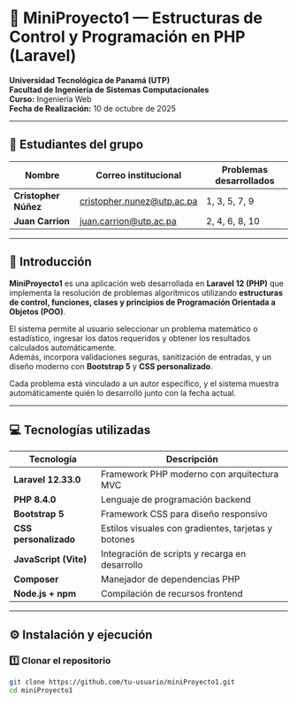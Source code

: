 # 🧮 MiniProyecto1 — Estructuras de Control y Programación en PHP (Laravel)

**Universidad Tecnológica de Panamá (UTP)**  
**Facultad de Ingeniería de Sistemas Computacionales**  
**Curso:** Ingeniería Web  
**Fecha de Realización:** 10 de octubre de 2025  

---

## 👥 Estudiantes del grupo

| Nombre | Correo institucional | Problemas desarrollados |
|---------|----------------------|--------------------------|
| **Cristopher Núñez** | cristopher.nunez@utp.ac.pa | 1, 3, 5, 7, 9 |
| **Juan Carrion** | juan.carrion@utp.ac.pa | 2, 4, 6, 8, 10 |

---

## 🧭 Introducción

**MiniProyecto1** es una aplicación web desarrollada en **Laravel 12 (PHP)** que implementa la resolución de problemas algorítmicos utilizando **estructuras de control, funciones, clases y principios de Programación Orientada a Objetos (POO)**.  

El sistema permite al usuario seleccionar un problema matemático o estadístico, ingresar los datos requeridos y obtener los resultados calculados automáticamente.  
Además, incorpora validaciones seguras, sanitización de entradas, y un diseño moderno con **Bootstrap 5** y **CSS personalizado**.

Cada problema está vinculado a un autor específico, y el sistema muestra automáticamente quién lo desarrolló junto con la fecha actual.  

---

## 💻 Tecnologías utilizadas

| Tecnología | Descripción |
|-------------|-------------|
| **Laravel 12.33.0** | Framework PHP moderno con arquitectura MVC |
| **PHP 8.4.0** | Lenguaje de programación backend |
| **Bootstrap 5** | Framework CSS para diseño responsivo |
| **CSS personalizado** | Estilos visuales con gradientes, tarjetas y botones |
| **JavaScript (Vite)** | Integración de scripts y recarga en desarrollo |
| **Composer** | Manejador de dependencias PHP |
| **Node.js + npm** | Compilación de recursos frontend |

---

## ⚙️ Instalación y ejecución

### 1️⃣ Clonar el repositorio
```bash
git clone https://github.com/tu-usuario/miniProyecto1.git
cd miniProyecto1
